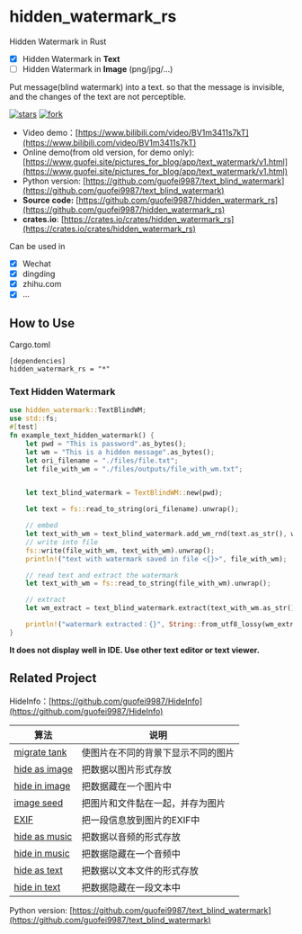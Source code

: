 # hidden_watermark_rs
Hidden Watermark in Rust
- [x] Hidden Watermark in **Text**
- [ ] Hidden Watermark in **Image** (png/jpg/...)

Put message(blind watermark) into a text. so that the message is invisible, and the changes of the text are not perceptible.

[![stars](https://img.shields.io/github/stars/guofei9987/hidden_watermark_rs.svg?style=social)](https://github.com/guofei9987/hidden_watermark_rs/)
[![fork](https://img.shields.io/github/forks/guofei9987/hidden_watermark_rs?style=social)](https://github.com/guofei9987/hidden_watermark_rs/fork)


- Video demo：[https://www.bilibili.com/video/BV1m3411s7kT](https://www.bilibili.com/video/BV1m3411s7kT)
- Online demo(from old version, for demo only): [https://www.guofei.site/pictures_for_blog/app/text_watermark/v1.html](https://www.guofei.site/pictures_for_blog/app/text_watermark/v1.html)
- Python version: [https://github.com/guofei9987/text_blind_watermark](https://github.com/guofei9987/text_blind_watermark)
- **Source code:** [https://github.com/guofei9987/hidden_watermark_rs](https://github.com/guofei9987/hidden_watermark_rs)
- **crates.io**: [https://crates.io/crates/hidden_watermark_rs](https://crates.io/crates/hidden_watermark_rs)



Can be used in
- [x] Wechat
- [x] dingding
- [x] zhihu.com
- [x] ...

## How to Use

Cargo.toml
```
[dependencies]
hidden_watermark_rs = "*"
```

### Text Hidden Watermark

```rust
use hidden_watermark::TextBlindWM;
use std::fs;
#[test]
fn example_text_hidden_watermark() {
    let pwd = "This is password".as_bytes();
    let wm = "This is a hidden message".as_bytes();
    let ori_filename = "./files/file.txt";
    let file_with_wm = "./files/outputs/file_with_wm.txt";


    let text_blind_watermark = TextBlindWM::new(pwd);

    let text = fs::read_to_string(ori_filename).unwrap();

    // embed
    let text_with_wm = text_blind_watermark.add_wm_rnd(text.as_str(), wm);
    // write into file
    fs::write(file_with_wm, text_with_wm).unwrap();
    println!("text with watermark saved in file <{}>", file_with_wm);

    // read text and extract the watermark
    let text_with_wm = fs::read_to_string(file_with_wm).unwrap();

    // extract
    let wm_extract = text_blind_watermark.extract(text_with_wm.as_str());

    println!("watermark extracted：{}", String::from_utf8_lossy(wm_extract.as_slice()))
}
```


**It does not display well in IDE. Use other text editor or text viewer.**

## Related Project




HideInfo：[https://github.com/guofei9987/HideInfo](https://github.com/guofei9987/HideInfo)


| 算法   | 说明                |
|------|-------------------|
| [migrate tank](https://github.com/guofei9987/HideInfo/blob/main/example/example_mirage_tank.py) | 使图片在不同的背景下显示不同的图片 |
| [hide as image](https://github.com/guofei9987/HideInfo/blob/main/example/example_hide_as_img.py) | 把数据以图片形式存放        |
| [hide in image](https://github.com/guofei9987/HideInfo/blob/main/example/example_hide_in_img.py) | 把数据藏在一个图片中          |
| [image seed](https://github.com/guofei9987/HideInfo/blob/main/example/example_img_seed.py)   | 把图片和文件黏在一起，并存为图片  |
| [EXIF](https://github.com/guofei9987/HideInfo/blob/main/example/example_img_exif.py) | 把一段信息放到图片的EXIF中   |
| [hide as music](https://github.com/guofei9987/HideInfo/blob/main/example/example_hide_as_music.py) | 把数据以音频的形式存放       |
| [hide in music](https://github.com/guofei9987/HideInfo/blob/main/example/example_hide_in_music.py) | 把数据隐藏在一个音频中       |
| [hide as text](https://github.com/guofei9987/HideInfo/blob/main/example/example_hide_as_txt.py) | 把数据以文本文件的形式存放 |
| [hide in text](https://github.com/guofei9987/HideInfo/blob/main/example/example_hide_in_txt.py) | 把数据隐藏在一段文本中 |


Python version: [https://github.com/guofei9987/text_blind_watermark](https://github.com/guofei9987/text_blind_watermark)
